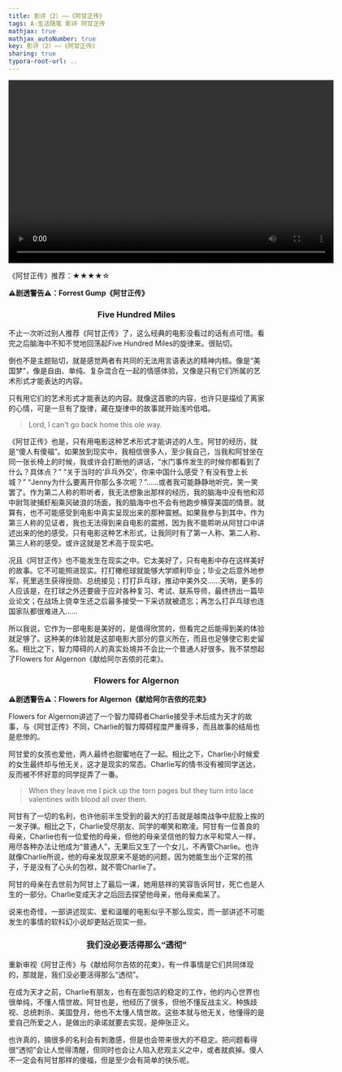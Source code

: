 ```yaml
---
title: 影评（2）——《阿甘正传》
tags: A-生活随笔 影评 阿甘正传
mathjax: true
mathjax_autoNumber: true
key: 影评（2）——《阿甘正传》
sharing: true
typora-root-url: ..
---
```


<!--more-->

<center><video width="640" height="360" controls>
    <source src="\assets\videos\500 Miles - Inside Llewyn Davis.mp4" type="video/mp4">
    您的浏览器不支持此种类型。
    Your browser does not support the video tag.
</video></center>

《阿甘正传》推荐：★★★★☆

**⚠剧透警告⚠：Forrest Gump《阿甘正传》**

### <center>Five Hundred Miles</center>

不止一次听过别人推荐《阿甘正传》了，这么经典的电影没看过的话有点可惜。看完之后脑海中不知不觉地回荡起Five Hundred Miles的旋律来。很贴切。

倒也不是主题贴切，就是感觉两者有共同的无法用言语表达的精神内核。像是“美国梦”，像是自由、单纯、复杂混合在一起的情感体验，又像是只有它们所属的艺术形式才能表达的内容。

只有用它们的艺术形式才能表达的内容。就像这首歌的内容，也许只是描绘了离家的心情，可是一旦有了旋律，藏在旋律中的故事就开始浅吟低唱。

> Lord, I can't go back home this ole way.

《阿甘正传》也是，只有用电影这种艺术形式才能讲述的人生。阿甘的经历，就是“傻人有傻福”。如果放到现实中，我相信很多人，至少我自己，当我和阿甘坐在同一张长椅上的时候，我或许会打断他的讲话，“水门事件发生的时候你都看到了什么？具体点？” “关于当时的‘乒乓外交’，你来中国什么感受？有没有登上长城？” “Jenny为什么要离开你那么多次呢？”……或者我可能静静地听完，笑一笑罢了。作为第二人称的聆听者，我无法想象出那样的经历，我的脑海中没有他和邓中尉驾驶捕虾船乘风破浪的场面，我的脑海中也不会有他跑步横穿美国的情景。就算有，也不可能感受到电影中真实呈现出来的那种震撼。如果我参与到其中，作为第三人称的见证者，我也无法得到来自电影的震撼，因为我不能聆听从阿甘口中讲述出来的他的感受。只有电影这种艺术形式，让我同时有了第一人称、第二人称、第三人称的感受。或许这就是艺术高于现实吧。

况且《阿甘正传》也不能发生在现实之中。它太美好了，只有电影中存在这样美好的故事。它不可能照进现实。打打橄榄球就能够大学顺利毕业；毕业之后意外地参军，死里逃生获得授勋、总统接见；打打乒乓球，推动中美外交……天呐，更多的人应该是，在打球之外还要疲于应对各种复习、考试、联系导师，最终挤出一篇毕业论文；在战场上侥幸生还之后最多接受一下采访就被遗忘；再怎么打乒乓球也连国家队都很难进入……

所以我说，它作为一部电影是美好的，是值得欣赏的，但看完之后能得到美的体验就足够了。这种美的体验就是这部电影大部分的意义所在，而且也足够使它影史留名。相比之下，智力障碍的人的真实处境并不会比一个普通人好很多。我不禁想起了Flowers for Algernon《献给阿尔吉侬的花束》。

### <center>Flowers for Algernon</center>

**⚠剧透警告⚠：Flowers for Algernon《献给阿尔吉侬的花束》**

Flowers for Algernon讲述了一个智力障碍者Charlie接受手术后成为天才的故事，与《阿甘正传》不同，Charlie的智力障碍程度严重得多，而且故事的结局也是悲惨的。

阿甘爱的女孩也爱他，两人最终也甜蜜地在了一起。相比之下，Charlie小时候爱的女生最终却与他无关，这才是现实的常态。Charlie写的情书没有被同学送达，反而被不怀好意的同学捉弄了一番。

> When they leave me I pick up the torn pages but they turn into lace valentines with blood all over them.

阿甘有了一切的名利，也许他前半生受到的最大的打击就是越南战争中屁股上挨的一发子弹。相比之下，Charlie受尽朋友、同学的嘲笑和欺凌。阿甘有一位善良的母亲，Charlie也有一位爱他的母亲，但他的母亲坚信他的智力水平和常人一样，用尽各种办法让他成为“普通人”，无果后又生了一个女儿，不再管Charlie。也许就像Charlie所说，他的母亲发现原来不是她的问题，因为她能生出个正常的孩子，于是没有了心头的包袱，就不管Charlie了。

阿甘的母亲在去世前为阿甘上了最后一课，她用慈祥的笑容告诉阿甘，死亡也是人生的一部分。Charlie变成天才之后回去探望他母亲，他母亲痴呆了。

说来也奇怪，一部讲述现实、爱和温暖的电影似乎不那么现实，而一部讲述不可能发生的事情的软科幻小说却更贴近现实一些。

### <center>我们没必要活得那么“透彻”</center>

重新审视《阿甘正传》与《献给阿尔吉侬的花束》，有一件事情是它们共同体现的，那就是，我们没必要活得那么“透彻”。

在成为天才之前，Charlie有朋友，也有在面包店的稳定的工作，他的内心世界也很单纯，不懂人情世故。阿甘也是，他经历了很多，但他不懂反战主义、种族歧视、总统刺杀、美国登月，他也不太懂人情世故。这些本就与他无关，他懂得的是爱自己所爱之人，是做出的承诺就要去实现，是伸张正义。

也许真的，搞很多的名利会有刺激感，但是也会带来很大的不稳定。把问题看得很“透彻”会让人觉得清醒，但同时也会让人陷入悲观主义之中，或者就疯掉。傻人不一定会有阿甘那样的傻福，但是至少会有简单的快乐呢。
